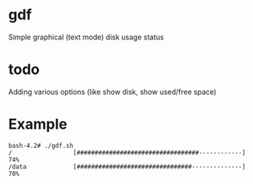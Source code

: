 gdf
===

Simple graphical (text mode) disk usage status

todo
====

Adding various options (like show disk, show used/free space)

Example
=======

```
bash-4.2# ./gdf.sh 
/                 [##################################------------]  74% 
/data             [################################--------------]  70% 
```
